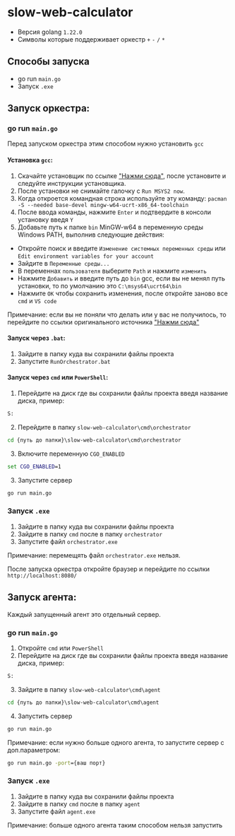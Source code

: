 # slow-web-calculator
- Версия golang `1.22.0`
- Символы которые поддерживает оркестр `+` `-` `/` `*`
## Способы запуска
- go run `main.go`
- Запуск `.exe`

## Запуск оркестра:

### go run `main.go`
Перед запуском оркестра этим способом нужно установить `gcc`
#### Установка `gcc`:
1. Скачайте установщик по ссылке ["Нажми сюда"](https://github.com/msys2/msys2-installer/releases/download/2024-01-13/msys2-x86_64-20240113.exe), после установите и следуйте инструкции установщика.
2. После установки не снимайте галочку с `Run MSYS2 now`.
3. Когда откроется командная строка используйте эту команду: `pacman -S --needed base-devel mingw-w64-ucrt-x86_64-toolchain`
4. После ввода команды, нажмите `Enter` и подтвердите в консоли установку введя `Y`
5. Добавьте путь к папке `bin` MinGW-w64 в переменную среды Windows PATH, выполнив следующие действия:
- Откройте поиск и введите `Изменение системных переменных среды` или `Edit environment variables for your account`
- Зайдите в `Переменные среды...`
- В переменнах `пользователя` выберите `Path` и нажмите `изменить`
- Нажмите `Добавить` и введите путь до `bin` gcc, если вы не менял путь установки, то по умолчанию это `C:\msys64\ucrt64\bin`
- Нажмите `OK` чтобы сохранить изменения, после откройте заново все `cmd` и `VS code`

Примечание: если вы не поняли что делать или у вас не получилось, то перейдите по ссылки оригинального источника ["Нажми сюда"](https://code.visualstudio.com/docs/cpp/config-mingw#_installing-the-mingww64-toolchain)

#### Запуск через `.bat`:
1. Зайдите в папку куда вы сохранили файлы проекта
2. Запустите `RunOrchestrator.bat`

#### Запуск через `cmd` или `PowerShell`:
1. Перейдите на диск где вы сохранили файлы проекта введя название диска, пример:
```cmd
S:
```
2. Перейдите в папку `slow-web-calculator\cmd\orchestrator`
```cmd
cd {путь до папки}\slow-web-calculator\cmd\orchestrator
```
3. Включите переменную `CGO_ENABLED`
```cmd
set CGO_ENABLED=1
```
3. Запустите сервер
```cmd
go run main.go
```

### Запуск `.exe`
1. Зайдите в папку куда вы сохранили файлы проекта
2. Зайдите в папку `cmd` после в папку `orchestrator`
3. Запустите файл `orchestrator.exe`

Примечание: перемещять файл `orchestrator.exe` нельзя.

После запуска оркестра откройте браузер и перейдите по ссылки `http://localhost:8080/`
## Запуск агента:
Каждый запущенный агент это отдельный сервер.
### go run `main.go`

1. Откройте `cmd` или `PowerShell`
2. Перейдите на диск где вы сохранили файлы проекта введя название диска, пример:
```cmd
S:
```
3. Зайдите в папку `slow-web-calculator\cmd\agent`
```cmd
cd {путь до папки}\slow-web-calculator\cmd\agent
```
4. Запустить сервер
```cmd
go run main.go
```
Примечание: если нужно больше одного агента, то запустите сервер с доп.параметром:
```cmd
go run main.go -port={ваш порт}
```

### Запуск `.exe`
1. Зайдите в папку куда вы сохранили файлы проекта
2. Зайдите в папку `cmd` после в папку `agent`
3. Запустите файл `agent.exe`

Примечание: больше одного агента таким способом нельзя запустить
